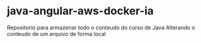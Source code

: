 # java-angular-aws-docker-ia
Repositorio para armazenar todo o conteudo do curso de Java
Alterando o conteudo de um arquivo de forma local
